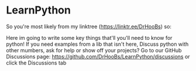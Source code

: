 # LearnPython

So you're most likely from my linktree (https://linktr.ee/DrHooBs) so:

Here im going to write some key things that'll you'll need to know for python!
If you need examples from a lib that isn't here, Discuss python with other mumbers, ask for help or show off your projects?
Go to our GitHub Discussions page: https://github.com/DrHooBs/LearnPython/discussions or click the Discussions tab
